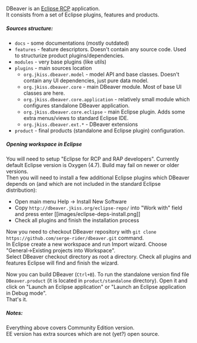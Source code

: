 DBeaver is an [Eclipse RCP](https://wiki.eclipse.org/Rich_Client_Platform) application.  
It consists from a set of Eclipse plugins, features and products.

##### Sources structure:
- `docs` - some documentations (mostly outdated)
- `features` - feature descriptors. Doesn't contain any source code. Used to structurize product plugins/dependencies.
- `modules` - very base plugins (like utils)
- `plugins` - main sources location
  - `org.jkiss.dbeaver.model` - model API and base classes. Doesn't contain any UI dependencies, just pure data model.
  - `org.jkiss.dbeaver.core` - main DBeaver module. Most of base UI classes are here.
  - `org.jkiss.dbeaver.core.application` - relatively small module which configures standalone DBeaver application.
  - `org.jkiss.dbeaver.core.eclipse` - main Eclipse plugin. Adds some extra menus/views to standard Eclipse IDE.
  - `org.jkiss.dbeaver.ext.*` - DBeaver extensions
- `product` - final products (standalone and Eclipse plugin) configuration.

##### Opening workspace in Eclipse

You will need to setup "Eclipse for RCP and RAP developers". Currently default Eclipse version is Oxygen (4.7). Build may fail on newer or older versions.  
Then you will need to install a few additional Eclipse plugins which DBeaver depends on (and which are not included in the standard Eclipse distribution):
- Open main menu Help -> Install New Software
- Copy `http://dbeaver.jkiss.org/eclipse-repo/` into "Work with" field and press enter
[[images/eclipse-deps-install.png]]
- Check all plugins and finish the installation process

Now you need to checkout DBeaver repository with `git clone https://github.com/serge-rider/dbeaver.git` command.  
In Eclipse create a new workspace and run Import wizard. Choose "General->Existing projects into Workspace".  
Select DBeaver checkout directory as root a directory. Check all plugins and features Eclipse will find and finish the wizard.  

Now you can build DBeaver (`Ctrl+B`).
To run the standalone version find file `DBeaver.product` (it is located in `product/standalone` directory). Open it and click on "Launch an Eclipse application" or "Launch an Eclipse application in Debug mode".  
That's it.

##### Notes:
Everything above covers Community Edition version.  
EE version has extra sources which are not (yet?) open source.